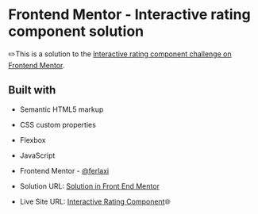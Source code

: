 # Frontend Mentor - Interactive rating component solution

✏️This is a solution to the [Interactive rating component challenge on Frontend Mentor](https://www.frontendmentor.io/challenges/interactive-rating-component-koxpeBUmI).

## Built with

- Semantic HTML5 markup
- CSS custom properties
- Flexbox
- JavaScript

- Frontend Mentor - [@ferlaxi](https://www.frontendmentor.io/profile/ferlaxi)
- Solution URL: [Solution in Front End Mentor](https://your-solution-url.com)
- Live Site URL: [Interactive Rating Component](https://your-live-site-url.com)🌐
